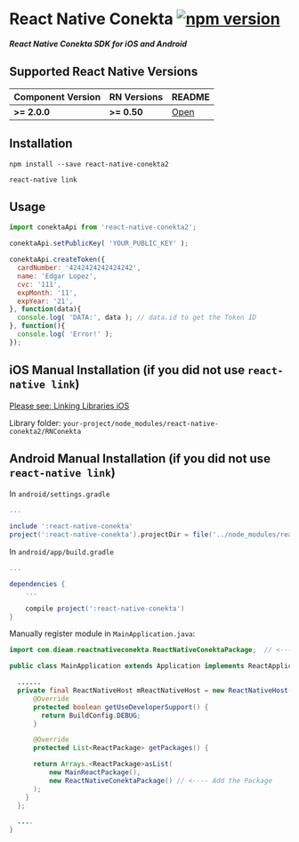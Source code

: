# React Native Conekta [![npm version](https://d25lcipzij17d.cloudfront.net/badge.svg?id=js&type=6&v=2.0.3&x2=0)](http://badge.fury.io/js/react-native-conekta)

***React Native Conekta SDK for iOS and Android***

## Supported React Native Versions
| Component Version     | RN Versions    | README     |
|-----------------------|---------------|------------|
| **>= 2.0.0**          | **>= 0.50**   | [Open](https://github.com/edgarlopez/react-native-conekta/blob/master/README.md)   |

## Installation
`npm install --save react-native-conekta2`

`react-native link`

## Usage
```javascript
import conektaApi from 'react-native-conekta2';

conektaApi.setPublicKey( 'YOUR_PUBLIC_KEY' );

conektaApi.createToken({
  cardNumber: '4242424242424242',
  name: 'Edgar Lopez',
  cvc: '111',
  expMonth: '11',
  expYear: '21',
}, function(data){
  console.log( 'DATA:', data ); // data.id to get the Token ID
}, function(){
  console.log( 'Error!' );
});
```

## iOS Manual Installation (if you did not use `react-native link`)
[Please see: Linking Libraries iOS](https://facebook.github.io/react-native/docs/linking-libraries-ios.html#content)

Library folder: `your-project/node_modules/react-native-conekta2/RNConekta`

## Android Manual Installation (if you did not use `react-native link`)
In `android/settings.gradle`

```gradle
...

include ':react-native-conekta'
project(':react-native-conekta').projectDir = file('../node_modules/react-native-conekta/android')
```

In `android/app/build.gradle`

```gradle
...

dependencies {
    ...

    compile project(':react-native-conekta')
}
```

Manually register module in `MainApplication.java`:

```java
import com.dieam.reactnativeconekta.ReactNativeConektaPackage;  // <--- import

public class MainApplication extends Application implements ReactApplication {

  ......
  private final ReactNativeHost mReactNativeHost = new ReactNativeHost(this) {
      @Override
      protected boolean getUseDeveloperSupport() {
        return BuildConfig.DEBUG;
      }

      @Override
      protected List<ReactPackage> getPackages() {

      return Arrays.<ReactPackage>asList(
          new MainReactPackage(),
          new ReactNativeConektaPackage() // <---- Add the Package
      );
    }
  };

  ....
}

```
